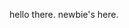 hello there.
newbie's here.


<!---
dothatzakii/dothatzakii is a ✨ special ✨ repository because its `README.md` (this file) appears on your GitHub profile.
You can click the Preview link to take a look at your changes.
--->
